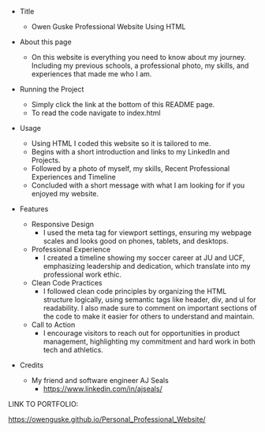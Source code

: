 * Title
  * Owen Guske Professional Website Using HTML
* About this page
  * On this website is everything you need to know about my journey. Including my previous schools, a professional photo, my skills, and experiences that made me who I am.
* Running the Project
  * Simply click the link at the bottom of this README page.
  * To read the code navigate to index.html
* Usage
  * Using HTML I coded this website so it is tailored to me. 
  * Begins with a short introduction and links to my LinkedIn and Projects.
  * Followed by a photo of myself, my skills, Recent Professional Experiences and Timeline
  * Concluded with a short message with what I am looking for if you enjoyed my website. 
* Features
  * Responsive Design
    * I used the meta tag for viewport settings, ensuring my webpage scales and looks good on phones, tablets, and desktops.
  * Professional Experience
    * I created a timeline showing my soccer career at JU and UCF, emphasizing leadership and dedication, which translate into my professional work ethic.
  * Clean Code Practices
    * I followed clean code principles by organizing the HTML structure logically, using semantic tags like header, div, and ul for readability. I also made sure to comment on important sections of the code to make it easier for others to understand and maintain.
  * Call to Action
    * I encourage visitors to reach out for opportunities in product management, highlighting my commitment and hard work in both tech and athletics.

* Credits
  * My friend and software engineer AJ Seals
    * https://www.linkedin.com/in/ajseals/




LINK TO PORTFOLIO:

https://owenguske.github.io/Personal_Professional_Website/
